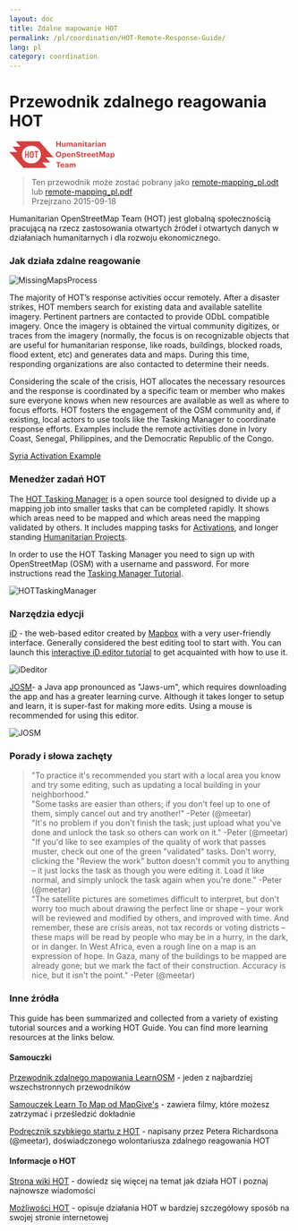 ```yaml
---
layout: doc
title: Zdalne mapowanie HOT  
permalink: /pl/coordination/HOT-Remote-Response-Guide/ 
lang: pl
category: coordination
---
```


# Przewodnik zdalnego reagowania HOT   

![HotGuideLogo](/images/hot-logo.png)  

> Ten przewodnik może zostać pobrany jako [remote-mapping_pl.odt](/files/remote-mapping_pl.odt) lub [remote-mapping_pl.pdf](/files/remote-mapping_pl.pdf)  
> Przejrzano 2015-09-18  

Humanitarian OpenStreetMap Team (HOT) jest globalną społecznością pracującą na rzecz zastosowania otwartych źródeł i otwartych danych w działaniach humanitarnych i dla rozwoju ekonomicznego.  

### Jak działa zdalne reagowanie 

![MissingMapsProcess](http://hot.openstreetmap.org/sites/default/files/styles/large/public/process.png?itok=jlAYWov0)  

The majority of HOT’s response activities occur remotely. After a disaster strikes, HOT members search for existing data and available satellite imagery. Pertinent partners are contacted to provide ODbL compatible imagery. Once the imagery is obtained the virtual community digitizes, or traces from the imagery (normally, the focus is on recognizable objects that are useful for humanitarian response, like roads, buildings, blocked roads, flood extent, etc) and generates data and maps. During this time, responding organizations are also contacted to determine their needs.  

Considering the scale of the crisis, HOT allocates the necessary resources and the response is coordinated by a specific team or member who makes sure everyone knows when new resources are available as well as where to focus efforts. HOT fosters the engagement of the OSM community and, if existing, local actors to use tools like the Tasking Manager to coordinate response efforts. Examples include the remote activities done in Ivory Coast, Senegal, Philippines, and the Democratic Republic of the Congo.  

[Syria Activation Example](http://hot.openstreetmap.org/updates/2013-01-28_syria_activation)  

### Menedżer zadań HOT 

The [HOT Tasking Manager](http://tasks.hotosm.org/) is a open source tool designed to divide up a mapping job into smaller tasks that can be completed rapidly. It shows which areas need to be mapped and which areas need the mapping validated by others. It includes mapping tasks for [Activations](http://wiki.openstreetmap.org/wiki/HOT_activation), and longer standing [Humanitarian Projects](http://hot.openstreetmap.org/projects).  

In order to use the HOT Tasking Manager you need to sign up with OpenStreetMap (OSM) with a username and password. For more instructions read the [Tasking Manager Tutorial](http://learnosm.org/en/coordination/tasking-manager/).  

![HOTTaskingManager](http://hot.openstreetmap.org/sites/default/files/styles/large/public/task_manager_v2_screenshot_CAR_example.png?itok=Q35ytxKl)  

### Narzędzia edycji 

[iD](http://learnosm.org/en/beginner/id-editor/) - the web-based editor created by [Mapbox](www.mapbox.com) with a very user-friendly interface. Generally considered the best editing tool to start with. You can launch this [interactive iD editor tutorial](http://ideditor.com/) to get acquainted with how to use it.  

![iDeditor](https://blog.openstreetmap.org/wp-content/uploads/2013/08/id-editor-sotm-us-2013-venue-screenshot.png)  


[JOSM](https://josm.openstreetmap.de/)- a Java app pronounced as "Jaws-um", which requires downloading the app and has a greater learning curve. Although it takes longer to setup and learn, it is super-fast for making more edits. Using a mouse is recommended for using this editor.  

![JOSM](http://njgeo.org/wp-content/uploads/2010/07/josm_osm_editor.png)  

### Porady i słowa zachęty

> "To practice it's recommended you start with a local area you know and try some editing, such as updating a local building in your neighborhood."  
> "Some tasks are easier than others; if you don't feel up to one of them, simply cancel out and try another!" -Peter (@meetar)  
> "It's no problem if you don't finish the task; just upload what you've done and unlock the task so others can work on it." -Peter (@meetar)  
> "If you'd like to see examples of the quality of work that passes muster, check out one of the green "validated" tasks. Don't worry, clicking the "Review the work" button doesn't commit you to anything – it just locks the task as though you were editing it. Load it like normal, and simply unlock the task again when you're done." -Peter (@meetar)  
> "The satellite pictures are sometimes difficult to interpret, but don't worry too much about drawing the perfect line or shape – your work will be reviewed and modified by others, and improved with time. And remember, these are crisis areas, not tax records or voting districts – these maps will be read by people who may be in a hurry, in the dark, or in danger. In West Africa, even a rough line on a map is an expression of hope. In Gaza, many of the buildings to be mapped are already gone; but we mark the fact of their construction. Accuracy is nice, but it isn't the point." -Peter (@meetar)  
 
### Inne źródła 

This guide has been summarized and collected from a variety of existing tutorial sources and a working HOT Guide. You can find more learning resources at the links below.  

#### Samouczki

[Przewodnik zdalnego mapowania LearnOSM](http://learnosm.org/en/coordination/remote/) - jeden z najbardziej wszechstronnych przewodników  

[Samouczek Learn To Map od MapGive's](http://mapgive.state.gov/learn-to-map/) - zawiera filmy, które możesz zatrzymać i prześledzić dokładnie  

[Podręcznik szybkiego startu z HOT](https://gist.github.com/meetar/b9929dfec129d1d7f5f2) - napisany przez Petera Richardsona (@meetar), doświadczonego wolontariusza zdalnego reagowania HOT  

#### Informacje o HOT 

[Strona wiki HOT](http://wiki.openstreetmap.org/wiki/Humanitarian_OSM_Team) - dowiedz się więcej na temat jak działa HOT i poznaj najnowsze wiadomości  

[Możliwości HOT](http://hot.openstreetmap.org/about/hot_capacities) - opisuje działania HOT w bardziej szczegółowy sposób na swojej stronie internetowej  